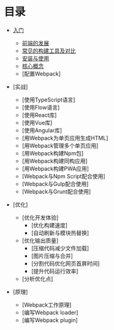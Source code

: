 # 目录
        
* [入门](./入门/入门.md)
    * [前端的发展](./入门/前端的发展/前端的发展.md)
    * [常见的构建工具及对比](入门/常见的构建工具及对比/常见的构建工具及对比.md)
    * [安装与使用](./入门/安装与使用.md)
    * [核心概念](./入门/核心概念.md)
    * [配置Webpack]
        
* [实战]
    * [使用TypeScript语言]
    * [使用Flow语言]
    * [使用React库]
    * [使用Vue库]
    * [使用Angular库]
    * [用Webpack为单页应用生成HTML]
    * [用Webpack管理多个单页应用]
    * [用Webpack构建Npm包]
    * [用Webpack构建同构应用]
    * [用Webpack构建PWA应用]
    * [Webpack与Npm Script配合使用]
    * [Webpack与Gulp配合使用]
    * [Webpack与Grunt配合使用]
    
* [优化]
    * [优化开发体验]
        * [优化构建速度]
        * [自动刷新与模块热替换]
    * [优化输出质量]
        * [压缩代码减少文件加载]
        * [图片压缩与合并]
        * [分割代码优化网页首屏时间]
        * [提升代码运行效率]
    * [分析优化点]    
    
* [原理]
    * [Webpack工作原理]
    * [编写Webpack loader]
    * [编写Webpack plugin]    
    
